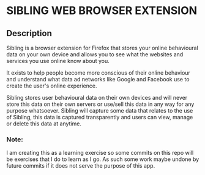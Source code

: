 # SIBLING WEB BROWSER EXTENSION

## Description
Sibling is a browser extension for Firefox that stores your online behavioural data on your own device and allows you to see what the websites and services you use online know about you.

It exists to help people become more conscious of their online behaviour and understand what data ad networks like Google and Facebook use to create the user's online experience.

Sibling stores user behavioural data on their own devices and will never store this data on their own servers or use/sell this data in any way for any purpose whatsoever. Sibling will capture some data that relates to the use of Sibling, this data is captured transparently and users can view, manage or delete this data at anytime.

### Note:
I am creating this as a learning exercise so some commits on this repo will be exercises that I do to learn as I go. As such some work maybe undone by future commits if it does not serve the purpose of this app.
